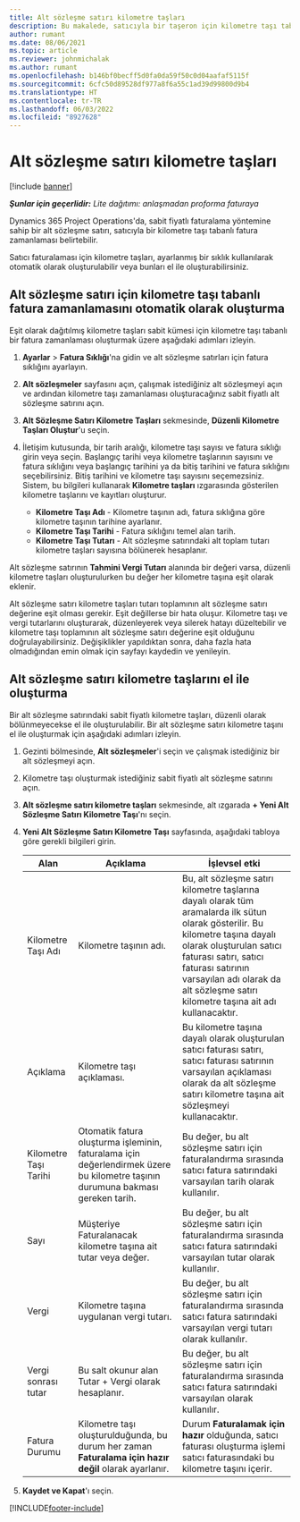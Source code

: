 ```yaml
---
title: Alt sözleşme satırı kilometre taşları
description: Bu makalede, satıcıyla bir taşeron için kilometre taşı tabanlı fatura planının nasıl oluşturulacağı ve kullanılacağı açıklanmaktadır.
author: rumant
ms.date: 08/06/2021
ms.topic: article
ms.reviewer: johnmichalak
ms.author: rumant
ms.openlocfilehash: b146bf0becff5d0fa0da59f50c0d04aafaf5115f
ms.sourcegitcommit: 6cfc50d89528df977a8f6a55c1ad39d99800d9b4
ms.translationtype: HT
ms.contentlocale: tr-TR
ms.lasthandoff: 06/03/2022
ms.locfileid: "8927628"
---
```

# <a name="subcontract-line-milestones"></a>Alt sözleşme satırı kilometre taşları

[!include [banner](../../includes/dataverse-preview.md)]

_**Şunlar için geçerlidir:** Lite dağıtımı: anlaşmadan proforma faturaya_

Dynamics 365 Project Operations'da, sabit fiyatlı faturalama yöntemine sahip bir alt sözleşme satırı, satıcıyla bir kilometre taşı tabanlı fatura zamanlaması belirtebilir.

Satıcı faturalaması için kilometre taşları, ayarlanmış bir sıklık kullanılarak otomatik olarak oluşturulabilir veya bunları el ile oluşturabilirsiniz.

## <a name="automatically-create-a-milestone-based-invoice-schedule-for-a-subcontract-line"></a>Alt sözleşme satırı için kilometre taşı tabanlı fatura zamanlamasını otomatik olarak oluşturma

Eşit olarak dağıtılmış kilometre taşları sabit kümesi için kilometre taşı tabanlı bir fatura zamanlaması oluşturmak üzere aşağıdaki adımları izleyin.

1. **Ayarlar** > **Fatura Sıklığı**'na gidin ve alt sözleşme satırları için fatura sıklığını ayarlayın.
2. **Alt sözleşmeler** sayfasını açın, çalışmak istediğiniz alt sözleşmeyi açın ve ardından kilometre taşı zamanlaması oluşturacağınız sabit fiyatlı alt sözleşme satırını açın.
3. **Alt Sözleşme Satırı Kilometre Taşları** sekmesinde, **Düzenli Kilometre Taşları Oluştur**'u seçin.
4. İletişim kutusunda, bir tarih aralığı, kilometre taşı sayısı ve fatura sıklığı girin veya seçin. Başlangıç tarihi veya kilometre taşlarının sayısını ve fatura sıklığını veya başlangıç tarihini ya da bitiş tarihini ve fatura sıklığını seçebilirsiniz. Bitiş tarihini ve kilometre taşı sayısını seçemezsiniz.
Sistem, bu bilgileri kullanarak **Kilometre taşları** ızgarasında gösterilen kilometre taşlarını ve kayıtları oluşturur.

   - **Kilometre Taşı Adı** - Kilometre taşının adı, fatura sıklığına göre kilometre taşının tarihine ayarlanır.
   - **Kilometre Taşı Tarihi** - Fatura sıklığını temel alan tarih.
   - **Kilometre Taşı Tutarı** - Alt sözleşme satırındaki alt toplam tutarı kilometre taşları sayısına bölünerek hesaplanır.

Alt sözleşme satırının **Tahmini Vergi Tutarı** alanında bir değeri varsa, düzenli kilometre taşları oluşturulurken bu değer her kilometre taşına eşit olarak eklenir.

Alt sözleşme satırı kilometre taşları tutarı toplamının alt sözleşme satırı değerine eşit olması gerekir. Eşit değillerse bir hata oluşur. Kilometre taşı ve vergi tutarlarını oluşturarak, düzenleyerek veya silerek hatayı düzeltebilir ve kilometre taşı toplamının alt sözleşme satırı değerine eşit olduğunu doğrulayabilirsiniz. Değişiklikler yapıldıktan sonra, daha fazla hata olmadığından emin olmak için sayfayı kaydedin ve yenileyin.

## <a name="manually-create-subcontract-line-milestones"></a>Alt sözleşme satırı kilometre taşlarını el ile oluşturma

Bir alt sözleşme satırındaki sabit fiyatlı kilometre taşları, düzenli olarak bölünmeyecekse el ile oluşturulabilir. Bir alt sözleşme satırı kilometre taşını el ile oluşturmak için aşağıdaki adımları izleyin.

1. Gezinti bölmesinde, **Alt sözleşmeler**'i seçin ve çalışmak istediğiniz bir alt sözleşmeyi açın.
2. Kilometre taşı oluşturmak istediğiniz sabit fiyatlı alt sözleşme satırını açın.
3. **Alt sözleşme satırı kilometre taşları** sekmesinde, alt ızgarada **+ Yeni Alt Sözleşme Satırı Kilometre Taşı**'nı seçin.
4. **Yeni Alt Sözleşme Satırı Kilometre Taşı** sayfasında, aşağıdaki tabloya göre gerekli bilgileri girin.

    | Alan | Açıklama |İşlevsel etki|
    | --- | --- |----------------------|
    | Kilometre Taşı Adı | Kilometre taşının adı. |Bu, alt sözleşme satırı kilometre taşlarına dayalı olarak tüm aramalarda ilk sütun olarak gösterilir. Bu kilometre taşına dayalı olarak oluşturulan satıcı faturası satırı, satıcı faturası satırının varsayılan adı olarak da alt sözleşme satırı kilometre taşına ait adı kullanacaktır.|
    | Açıklama | Kilometre taşı açıklaması. |Bu kilometre taşına dayalı olarak oluşturulan satıcı faturası satırı, satıcı faturası satırının varsayılan açıklaması olarak da alt sözleşme satırı kilometre taşına ait sözleşmeyi kullanacaktır.|
    | Kilometre Taşı Tarihi | Otomatik fatura oluşturma işleminin, faturalama için değerlendirmek üzere bu kilometre taşının durumuna bakması gereken tarih.| Bu değer, bu alt sözleşme satırı için faturalandırma sırasında satıcı fatura satırındaki varsayılan tarih olarak kullanılır. |
    | Sayı | Müşteriye Faturalanacak kilometre taşına ait tutar veya değer. |Bu değer, bu alt sözleşme satırı için faturalandırma sırasında satıcı fatura satırındaki varsayılan tutar olarak kullanılır. |
    | Vergi | Kilometre taşına uygulanan vergi tutarı.| Bu değer, bu alt sözleşme satırı için faturalandırma sırasında satıcı fatura satırındaki varsayılan vergi tutarı olarak kullanılır. |
    | Vergi sonrası tutar | Bu salt okunur alan Tutar + Vergi olarak hesaplanır.|Bu değer, bu alt sözleşme satırı için faturalandırma sırasında satıcı fatura satırındaki varsayılan olarak kullanılır. |
    | Fatura Durumu | Kilometre taşı oluşturulduğunda, bu durum her zaman **Faturalama için hazır değil** olarak ayarlanır.|  Durum **Faturalamak için hazır** olduğunda, satıcı faturası oluşturma işlemi satıcı faturasındaki bu kilometre taşını içerir. |

5. **Kaydet ve Kapat**'ı seçin.


[!INCLUDE[footer-include](../../includes/footer-banner.md)]
